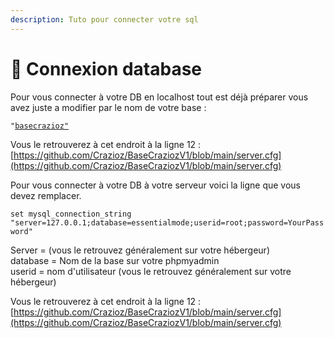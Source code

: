 ```yaml
---
description: Tuto pour connecter votre sql
---
```


# 💾 Connexion database

Pour vous connecter à votre DB en localhost tout est déjà préparer vous avez juste a modifier par le nom de votre base :

<pre class="language-properties"><code class="lang-properties">"<a data-footnote-ref href="#user-content-fn-1">basecrazioz"</a>
</code></pre>

Vous le retrouverez à cet endroit à la ligne 12 : [https://github.com/Crazioz/BaseCraziozV1/blob/main/server.cfg](https://github.com/Crazioz/BaseCraziozV1/blob/main/server.cfg)



Pour vous connecter à votre DB à votre serveur voici la ligne que vous devez remplacer.

`set mysql_connection_string "server=127.0.0.1;database=essentialmode;userid=root;password=YourPassword"`

Server = (vous le retrouvez généralement sur votre hébergeur) \
database = Nom de la base sur votre phpmyadmin\
userid = nom d'utilisateur (vous le retrouvez généralement sur votre hébergeur)&#x20;

Vous le retrouverez à cet endroit à la ligne 12 : [https://github.com/Crazioz/BaseCraziozV1/blob/main/server.cfg](https://github.com/Crazioz/BaseCraziozV1/blob/main/server.cfg)

[^1]: de base sur la ligne de connexion

